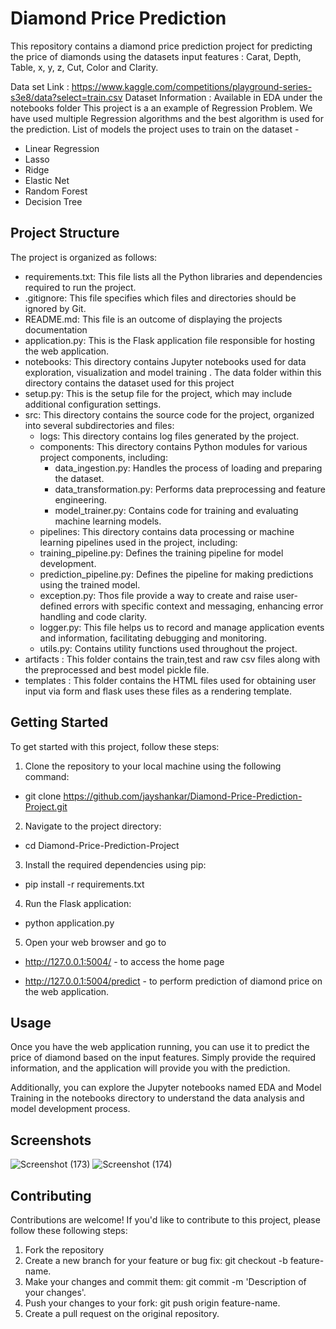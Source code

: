 # Diamond Price Prediction
 This repository contains a diamond price prediction project for predicting the price of diamonds using the datasets input features : Carat, Depth, Table, x, y, z, Cut, Color and Clarity.

 Data set Link : https://www.kaggle.com/competitions/playground-series-s3e8/data?select=train.csv
 Dataset Information : Available in EDA under the notebooks folder
 This project is a an example of Regression Problem. We have used multiple Regression algorithms and the best algorithm is used for the prediction.
 List of models the project uses to train on the dataset -
 * Linear Regression
 * Lasso
 * Ridge
 * Elastic Net
 * Random Forest
 * Decision Tree

## Project Structure
The project is organized as follows:
* requirements.txt: This file lists all the Python libraries and dependencies required to run the project.
* .gitignore: This file specifies which files and directories should be ignored by Git.
* README.md: This file is an outcome of displaying the projects documentation
* application.py: This is the Flask application file responsible for hosting the web application.
* notebooks: This directory contains Jupyter notebooks used for data exploration, visualization and model training . The data folder within this directory contains the dataset used for this project
* setup.py: This is the setup file for the project, which may include additional configuration settings.
* src: This directory contains the source code for the project, organized into several subdirectories and files:
  * logs: This directory contains log files generated by the project.
  * components: This directory contains Python modules for various project components, including:
    * data_ingestion.py: Handles the process of loading and preparing the dataset.
    * data_transformation.py: Performs data preprocessing and feature engineering.
    * model_trainer.py: Contains code for training and evaluating machine learning models.
  * pipelines: This directory contains data processing or machine learning pipelines used in the project, including:
   * training_pipeline.py: Defines the training pipeline for model development.
   * prediction_pipeline.py: Defines the pipeline for making predictions using the trained model.
  * exception.py: Thos file provide a way to create and raise user-defined errors with specific context and messaging, enhancing error handling and code clarity.
  * logger.py: This file helps us to record and manage application events and information, facilitating debugging and monitoring.
  * utils.py: Contains utility functions used throughout the project.
* artifacts : This folder contains the train,test and raw csv files along with the preprocessed and best model pickle file.
* templates : This folder contains the HTML files used for obtaining user input via form and flask uses these files as a rendering template.

## Getting Started
To get started with this project, follow these steps:
1. Clone the repository to your local machine using the following command:
* git clone https://github.com/jayshankar/Diamond-Price-Prediction-Project.git
2. Navigate to the project directory:
* cd Diamond-Price-Prediction-Project
3. Install the required dependencies using pip:
* pip install -r requirements.txt
4. Run the Flask application:
* python application.py
5. Open your web browser and go to
* http://127.0.0.1:5004/ - to access the home page

* http://127.0.0.1:5004/predict - to perform prediction of diamond price on the web application.

## Usage
Once you have the web application running, you can use it to predict the price of diamond based on the input features. Simply provide the required information, and the application will provide you with the prediction.

Additionally, you can explore the Jupyter notebooks named EDA and Model Training in the notebooks directory to understand the data analysis and model development process.

## Screenshots
![Screenshot (173)](https://github.com/user-attachments/assets/e8b78d18-59ce-4364-abf1-aad0fdbee7f5)
![Screenshot (174)](https://github.com/user-attachments/assets/cec6a520-8abc-43c0-b02d-c7699a9f536a)




## Contributing
Contributions are welcome! If you'd like to contribute to this project, please follow these following steps:
1. Fork the repository
2. Create a new branch for your feature or bug fix: git checkout -b feature-name.
3. Make your changes and commit them: git commit -m 'Description of your changes'.
4. Push your changes to your fork: git push origin feature-name.
5. Create a pull request on the original repository.
  


